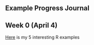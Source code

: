 ## Example Progress Journal

## Week 0 (April 4)

[Here](C:\Users\aykut\Documents\GitHub\spring21-IbrahimAykutBoun) is my 5 interesting R examples